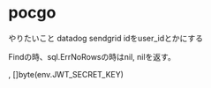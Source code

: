 # pocgo
やりたいこと
datadog
sendgrid
idをuser_idとかにする

Findの時、sql.ErrNoRowsの時はnil, nilを返す。

, []byte(env.JWT_SECRET_KEY)